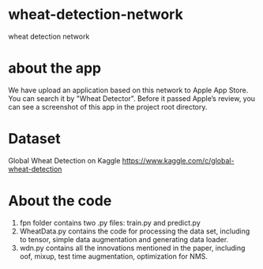 # wheat-detection-network
wheat detection network

# about the app
We have upload an application based on this network to Apple App Store. You can search it by "Wheat Detector".
Before it passed Apple’s review, you can see a screenshot of this app in the project root directory.

# Dataset
Global Wheat Detection on Kaggle
https://www.kaggle.com/c/global-wheat-detection

# About the code
1. fpn folder contains two .py files: train.py and predict.py
2. WheatData.py contains the code for processing the data set, including to tensor, simple data augmentation and generating data loader.
3. wdn.py contains all the innovations mentioned in the paper, including oof, mixup, test time augmentation, optimization for NMS.
